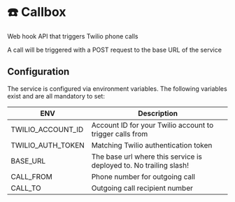 # ☎️ Callbox

Web hook API that triggers Twilio phone calls

A call will be triggered with a POST request to the base URL of the service

## Configuration

The service is configured via environment variables.
The following variables exist and are all mandatory to set:

| ENV               | Description                                                        |
| ----------------- | ------------------------------------------------------------------ |
| TWILIO_ACCOUNT_ID | Account ID for your Twilio account to trigger calls from           |
| TWILIO_AUTH_TOKEN | Matching Twilio authentication token                               |
| BASE_URL          | The base url where this service is deployed to. No trailing slash! |
| CALL_FROM         | Phone number for outgoing call                                     |
| CALL_TO           | Outgoing call recipient number                                     |
